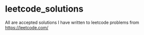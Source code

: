 # leetcode_solutions
All are accepted solutions I have written to leetcode problems from https://leetcode.com/
